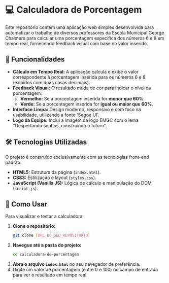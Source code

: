 # 💻 Calculadora de Porcentagem

Este repositório contém uma aplicação web simples desenvolvida para automatizar o trabalho de diversos professores da Escola Municipal George Chalmers para calcular uma porcentagem específica dos números 6 e 8 em tempo real, fornecendo feedback visual com base no valor inserido.

## 🌟 Funcionalidades

* **Cálculo em Tempo Real:** A aplicação calcula e exibe o valor correspondente à porcentagem inserida para os números 6 e 8 (exibidos com duas casas decimais).
* **Feedback Visual:** O resultado muda de cor para indicar o nível da porcentagem:
    * **Vermelho:** Se a porcentagem inserida for **menor que 60%**.
    * **Verde:** Se a porcentagem inserida for **igual ou maior que 60%**.
* **Interface Limpa:** Design moderno, responsivo e com foco na usabilidade, utilizando a fonte 'Segoe UI'.
* **Logo da Equipe:** Inclui a imagem da logo EMGC com o lema "Despertando sonhos, construindo o futuro".

## 🛠️ Tecnologias Utilizadas

O projeto é construído exclusivamente com as tecnologias front-end padrão:

* **HTML5:** Estrutura da página (`index.html`).
* **CSS3:** Estilização e layout (`styles.css`).
* **JavaScript (Vanilla JS):** Lógica de cálculo e manipulação do DOM (`script.js`).

## 🚀 Como Usar

Para visualizar e testar a calculadora:

1.  **Clone o repositório:**
    ```bash
    git clone [URL_DO_SEU_REPOSITORIO]
    ```
2.  **Navegue até a pasta do projeto:**
    ```bash
    cd calculadora-de-porcentagem
    ```
3.  **Abra o arquivo `index.html`** no seu navegador de preferência.
4.  Digite um valor de porcentagem (entre 0 e 100) no campo de entrada para ver o resultado em tempo real.
